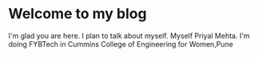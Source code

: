 # Welcome to my blog

I'm glad you are here. I plan to talk about myself.
Myself Priyal Mehta.
I'm doing FYBTech in Cummins College of Engineering for Women,Pune

